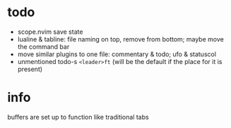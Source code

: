 # todo
- scope.nvim save state
- lualine & tabline: file naming on top, remove from bottom; maybe move the command bar
- move similar plugins to one file: commentary & todo; ufo & statuscol
- unmentioned todo-s ```<leader>ft``` (will be the default if the place for it is present)
# info
buffers are set up to function like traditional tabs
